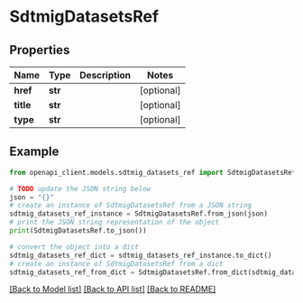 # SdtmigDatasetsRef


## Properties

Name | Type | Description | Notes
------------ | ------------- | ------------- | -------------
**href** | **str** |  | [optional] 
**title** | **str** |  | [optional] 
**type** | **str** |  | [optional] 

## Example

```python
from openapi_client.models.sdtmig_datasets_ref import SdtmigDatasetsRef

# TODO update the JSON string below
json = "{}"
# create an instance of SdtmigDatasetsRef from a JSON string
sdtmig_datasets_ref_instance = SdtmigDatasetsRef.from_json(json)
# print the JSON string representation of the object
print(SdtmigDatasetsRef.to_json())

# convert the object into a dict
sdtmig_datasets_ref_dict = sdtmig_datasets_ref_instance.to_dict()
# create an instance of SdtmigDatasetsRef from a dict
sdtmig_datasets_ref_from_dict = SdtmigDatasetsRef.from_dict(sdtmig_datasets_ref_dict)
```
[[Back to Model list]](../README.md#documentation-for-models) [[Back to API list]](../README.md#documentation-for-api-endpoints) [[Back to README]](../README.md)


